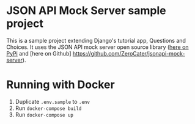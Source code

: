# JSON API Mock Server sample project

This is a sample project extending Django's tutorial app, Questions and Choices. It uses the JSON API mock server open source library ([here on PyPi](https://pypi.python.org/pypi?:action=display&name=jsonapi-mock-server&version=0.4) and [here on Github] https://github.com/ZeroCater/jsonapi-mock-server).

# Running with Docker

1. Duplicate `.env.sample` to `.env`
1. Run `docker-compose build`
1. Run `docker-compose up`
